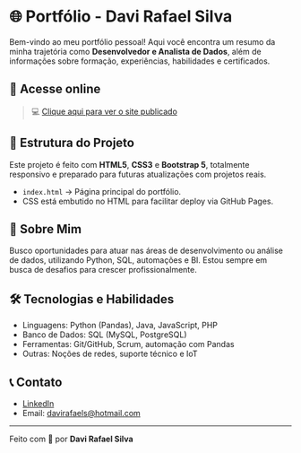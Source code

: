 # 🌐 Portfólio - Davi Rafael Silva

Bem-vindo ao meu portfólio pessoal! Aqui você encontra um resumo da minha trajetória como **Desenvolvedor e Analista de Dados**, além de informações sobre formação, experiências, habilidades e certificados.

## 🔗 Acesse online
> 💻 [Clique aqui para ver o site publicado](https://seu-usuario.github.io/seu-repo)

## 📁 Estrutura do Projeto
Este projeto é feito com **HTML5**, **CSS3** e **Bootstrap 5**, totalmente responsivo e preparado para futuras atualizações com projetos reais.

- `index.html` → Página principal do portfólio.
- CSS está embutido no HTML para facilitar deploy via GitHub Pages.

## 📌 Sobre Mim
Busco oportunidades para atuar nas áreas de desenvolvimento ou análise de dados, utilizando Python, SQL, automações e BI. Estou sempre em busca de desafios para crescer profissionalmente.

## 🛠️ Tecnologias e Habilidades
- Linguagens: Python (Pandas), Java, JavaScript, PHP
- Banco de Dados: SQL (MySQL, PostgreSQL)
- Ferramentas: Git/GitHub, Scrum, automação com Pandas
- Outras: Noções de redes, suporte técnico e IoT

## 📞 Contato
- [LinkedIn](https://www.linkedin.com/in/davirafaelsilva/)
- Email: davirafaels@hotmail.com

---

Feito com 💙 por **Davi Rafael Silva**
